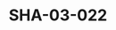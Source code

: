 ---
pid: SHA-03-022
title: SHA-03-022
language: en
original_label: 
rights: Sharhabil Ahmed
location_of_original: Sharhabil Ahmed
photographer_or_studio: 
scanned_from: photograph 8.8 by 12.6
_date: '1991'
location: Khartoum
description: Concert Sharhabil Ahmed Muhammad Dallo Ibrahim Omer 'Adil Kukab
additional_notes: 
permission_display: 'yes'
on_server: 'no'
on_website: 'no'
permalink: /photopages/en/SHA-03-022.html
layout: photo-page
---